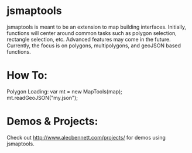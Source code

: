 jsmaptools
==========

jsmaptools is meant to be an extension to map building interfaces.  Initially, functions will center around common tasks such as polygon selection, rectangle selection, etc.  Advanced features may come in the future.  Currently, the focus is on polygons, multipolygons, and geoJSON based functions.

How To:
=======

Polygon Loading:
var mt = new MapTools(map);
mt.readGeoJSON("my.json");

Demos & Projects:
=================
Check out http://www.alecbennett.com/projects/ for demos using jsmaptools.
